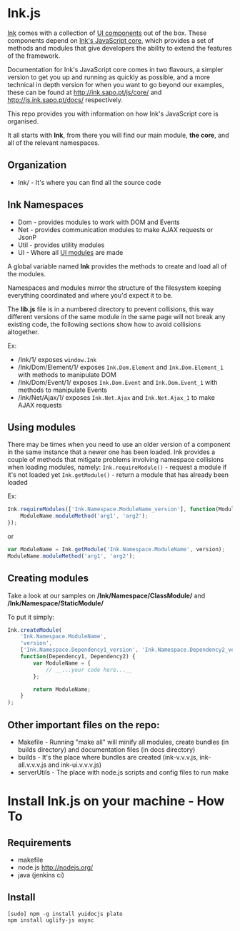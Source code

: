 # Ink.js 

[Ink](http://ink.sapo.pt/) comes with a collection of [UI components](http://ink.sapo.pt/js/ui/) out of the box. 
These components depend on [Ink's JavaScript core](http://ink.sapo.pt/js/core/), which provides a set of methods and modules that give developers the ability to extend the features of the framework.

Documentation for Ink's JavaScript core comes in two flavours, a simpler version to get you up and running as quickly as possible, and a more technical in depth version for when you want to go beyond our examples, these can be found at http://ink.sapo.pt/js/core/ and http://js.ink.sapo.pt/docs/ respectively.
 
This repo provides you with information on how Ink's JavaScript core is organised.
 
It all starts with __Ink__, from there you will find our main module, __the core__, and all of the relevant namespaces.

## Organization

* Ink/ - It's where you can find all the source code 

## Ink Namespaces 
 * Dom - provides modules to work with DOM and Events 
 * Net - provides communication modules to make AJAX requests or JsonP
 * Util - provides utility modules 
 * UI - Where all [UI modules](http://ink.sapo.pt/js/ui) are made 

A global variable named __Ink__ provides the methods to create and load all of the modules. 
 
Namespaces and modules mirror the structure of the filesystem keeping everything coordinated and where you'd expect it to be.
 
The __lib.js__ file is in a numbered directory to prevent collisions, this way different versions of the same module in the same page will not break any existing code, the following sections show how to avoid collisions altogether.

Ex: 
* /Ink/1/ exposes `window.Ink` 
* /Ink/Dom/Element/1/ exposes `Ink.Dom.Element` and `Ink.Dom.Element_1` with methods to manipulate DOM 
* /Ink/Dom/Event/1/ exposes `Ink.Dom.Event` and `Ink.Dom.Event_1` with methods to manipulate Events
* /Ink/Net/Ajax/1/ exposes `Ink.Net.Ajax` and `Ink.Net.Ajax_1` to make AJAX requests 

## Using modules 
 
There may be times when you need to use an older version of a component in the same instance that a newer one has been loaded. Ink provides a couple of methods that mitigate problems involving namespace collisions when loading modules, namely:
`Ink.requireModule()` - request a module if it's not loaded yet
`Ink.getModule()` - return a module that has already been loaded

Ex: 
```javascript
Ink.requireModules(['Ink.Namespace.ModuleName_version'], function(ModuleName) {
    ModuleName.moduleMethod('arg1', 'arg2');
});
```

or 

```javascript
var ModuleName = Ink.getModule('Ink.Namespace.ModuleName', version);
ModuleName.moduleMethod('arg1', 'arg2');
```


## Creating modules 

Take a look at our samples on __/Ink/Namespace/ClassModule/__ and __/Ink/Namespace/StaticModule/__

To put it simply:

```javascript
Ink.createModule(
    'Ink.Namespace.ModuleName', 
    'version', 
    ['Ink.Namespace.Dependency1_version', 'Ink.Namespace.Dependency2_version'], 
    function(Dependency1, Dependency2) {
        var ModuleName = {
            // __...your code here...__
        };

        return ModuleName;
    }
);
```



## Other important files on the repo: 
* Makefile - Running "make all" will minify all modules, create bundles (in builds directory) and documentation files (in docs directory) 
* builds - It's the place where bundles are created (ink-v.v.v.js, ink-all.v.v.v.js and ink-ui.v.v.v.js) 
* serverUtils - The place with node.js scripts and config files to run make 


# Install Ink.js on your machine - How To

## Requirements

* makefile
* node.js    http://nodejs.org/
* java (jenkins ci)



## Install

    [sudo] npm -g install yuidocjs plato
    npm install uglify-js async




